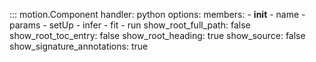 ::: motion.Component
    handler: python
    options:
        members: 
            - __init__
            - name 
            - params
            - setUp 
            - infer 
            - fit 
            - run
        show_root_full_path: false
        show_root_toc_entry: false
        show_root_heading: true
        show_source: false
        show_signature_annotations: true